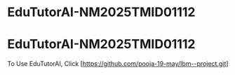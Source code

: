 # EduTutorAI-NM2025TMID01112
# EduTutorAI-NM2025TMID01112
To Use EduTutorAI, Click [https://github.com/pooja-19-may/Ibm--project.git]
